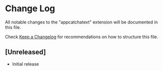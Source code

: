 # Change Log

All notable changes to the "appcatchatext" extension will be documented in this file.

Check [Keep a Changelog](http://keepachangelog.com/) for recommendations on how to structure this file.

## [Unreleased]

- Initial release